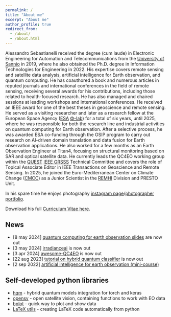 ```yaml
---
permalink: /
title: "About me"
excerpt: "About me"
author_profile: true
redirect_from: 
  - /about/
  - /about.html
---
```


Alessandro Sebastianelli received the degree (cum laude) in Electronic Engineering for Automation and Telecommunications from the [University of Sannio][sannio] in 2019, where he also obtained the Ph.D. degree in Information Technologies for Engineering in 2022. His expertise covers remote sensing and satellite data analysis, artificial intelligence for Earth observation, and quantum computing. He has coauthored a book and numerous articles in reputed journals and international conferences in the field of remote sensing, receiving several awards for his contributions, including those related to health-focused research. He has also managed and chaired sessions at leading workshops and international conferences. He received an IEEE award for one of the best theses in geoscience and remote sensing. He served as a visiting researcher and later as a research fellow at the European Space Agency ([ESA](ESRIN) [Φ-lab][Φ-lab]) for a total of six years, until 2025, where he was responsible for both the research line and industrial activities on quantum computing for Earth observation. After a selective process, he was awarded ESA co-funding through the OSIP program to carry out research on AI-driven domain translation and data fusion for Earth observation applications. He also worked for a few months as an Earth Observation Engineer at Titan4, focusing on structural monitoring based on SAR and optical satellite data. He currently leads the QC4EO working group within the [QUEST][quest] [IEEE GRSSS][grss] Technical Committee and covers the role of Topical Associate Editor in IEEE Transactions on Geoscience and Remote Sensing. In 2025, he joined the Euro-Mediterranean Center on Climate Change ([CMCC][CMCC]) as a Junior Scientist in the [REMHI][REMHI] Division and PRESTO Unit.


In his spare time he enjoys photography [instagram page][insta]/[photographer portfolio][photo].

Download his full [Curriculum Vitae here](/images/cv_asebastianelli.pdf).

## News 

- [8  may 2024] [quantum computing for earth observation slides][qc4eo-slides] are now out
- [3  may 2024] [irradianceai][irrai] is now out
- [3  apr 2024] [awesome-QC4EO][aqc4eo] is now out
- [22 aug 2023] [tutorial on hybrid quantum classifier][tutorial-qml4eo] is now out
- [2  sep 2022] [artificial intelligence for earth observation (mini-course)][ai4eo-course]

<!--
<details>
  <summary>Old news</summary>
  * [22 aug 2023] <a href="https://github.com/alessandrosebastianelli/QML4EO-tutorial" target="_blank">tutorial on hybrid quantum classifier</a> is now out
  <br>
  * [2 sep 2022] <a href="https://github.com/alessandrosebastianelli/AI4EO" target="_blank" >artificial intelligence for earth observation (mini-course)</a> is now out
</details>
-->

## Self-developed python libraries

- [hqm](https://alessandrosebastianelli.github.io/hqm/hqm.html) - hybrid quantum models integration for torch and keras
- [opensv](https://alessandrosebastianelli.github.io/opensv/pyosv.html) - open satellite vision, containing functions to work with EO data
- [bplot](https://alessandrosebastianelli.github.io/bplot/bplot.html) - quick way to plot and show data
- [LaTeX utils](https://alessandrosebastianelli.github.io/latex-utils/pytexutils.html) - creating LaTeX code automatically from python

[sannio]: https://www.unisannio.it/
[ESA]: http://www.esa.int/
[ESRIN]: http://www.esa.int/About_Us/ESRIN/
[Φ-lab]: https://philab.phi.esa.int/
[photo]: https://alessandrosebastianelli.github.io/photography/index.html
[insta]: https://www.instagram.com/a.sebastianelli_photographer/
[aqc4eo]: https://alessandrosebastianelli.github.io/awesome-QC4EO
[qc4eo-slides]: https://alessandrosebastianelli.github.io/qc4eo-slides/#/overview
[irrai]: https://irradianceai.github.io/
[grss]: https://www.grss-ieee.org/
[quest]: https://www.grss-ieee.org/technical-committees/quantum-earth-science-and-technology-quest/
[tutorial-qml4eo]: https://github.com/alessandrosebastianelli/QML4EO-tutorial
[ai4eo-course]: https://github.com/alessandrosebastianelli/AI4EO
[CMCC]: https://www.cmcc.it/
[REMHI]: https://www.cmcc.it/it/what-we-do/institutes/institute-for-climate-resilience-icr/regional-models-and-geo-hydrological-impacts